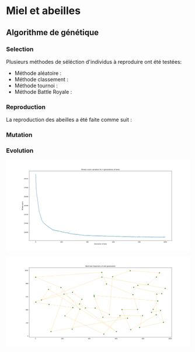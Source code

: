 # Miel et abeilles
## Algorithme de génétique

### Selection
Plusieurs méthodes de séléction d'individus à reproduire ont été testées:
- Méthode aléatoire :
- Méthode classement :
- Méthode tournoi : 
- Méthode Battle Royale :

### Reproduction
La reproduction des abeilles a été faite comme suit :

### Mutation

### Evolution

![generations](Plots/mean_fitness_score_variation_for_1000_generations_at_rank.png)

![best-bees](Plots/best_bee_trajectory_of_last_generation_out_of_1000_at_rank.png)
